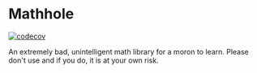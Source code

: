 # Mathhole

[![codecov](https://codecov.io/gh/aaronclong/mathhole/branch/master/graph/badge.svg?token=JJMIWOX7IS)](https://codecov.io/gh/aaronclong/mathhole)

An extremely bad, unintelligent math library for a moron to learn.
Please don't use and if you do, it is at your own risk.